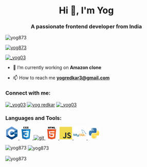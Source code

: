 <h1 align="center">Hi 👋, I'm Yog</h1>
<h3 align="center">A passionate frontend developer from India</h3>

<p align="left"> <img src="https://komarev.com/ghpvc/?username=yog873&label=Profile%20views&color=0e75b6&style=flat" alt="yog873" /> </p>

<p align="left"> <a href="https://github.com/ryo-ma/github-profile-trophy"><img src="https://github-profile-trophy.vercel.app/?username=yog873" alt="yog873" /></a> </p>

<p align="left"> <a href="https://twitter.com/_yog03" target="blank"><img src="https://img.shields.io/twitter/follow/_yog03?logo=twitter&style=for-the-badge" alt="_yog03" /></a> </p>

- 🔭 I’m currently working on **Amazon clone**

- 📫 How to reach me **yogredkar3@gmail.com**

<h3 align="left">Connect with me:</h3>
<p align="left">
<a href="https://twitter.com/_yog03" target="blank"><img align="center" src="https://raw.githubusercontent.com/rahuldkjain/github-profile-readme-generator/master/src/images/icons/Social/twitter.svg" alt="_yog03" height="30" width="40" /></a>
<a href="https://linkedin.com/in/yog redkar" target="blank"><img align="center" src="https://raw.githubusercontent.com/rahuldkjain/github-profile-readme-generator/master/src/images/icons/Social/linked-in-alt.svg" alt="yog redkar" height="30" width="40" /></a>
<a href="https://instagram.com/_yog03" target="blank"><img align="center" src="https://raw.githubusercontent.com/rahuldkjain/github-profile-readme-generator/master/src/images/icons/Social/instagram.svg" alt="_yog03" height="30" width="40" /></a>
</p>

<h3 align="left">Languages and Tools:</h3>
<p align="left"> <a href="https://www.w3schools.com/cpp/" target="_blank" rel="noreferrer"> <img src="https://raw.githubusercontent.com/devicons/devicon/master/icons/cplusplus/cplusplus-original.svg" alt="cplusplus" width="40" height="40"/> </a> <a href="https://www.w3schools.com/css/" target="_blank" rel="noreferrer"> <img src="https://raw.githubusercontent.com/devicons/devicon/master/icons/css3/css3-original-wordmark.svg" alt="css3" width="40" height="40"/> </a> <a href="https://git-scm.com/" target="_blank" rel="noreferrer"> <img src="https://www.vectorlogo.zone/logos/git-scm/git-scm-icon.svg" alt="git" width="40" height="40"/> </a> <a href="https://www.w3.org/html/" target="_blank" rel="noreferrer"> <img src="https://raw.githubusercontent.com/devicons/devicon/master/icons/html5/html5-original-wordmark.svg" alt="html5" width="40" height="40"/> </a> <a href="https://developer.mozilla.org/en-US/docs/Web/JavaScript" target="_blank" rel="noreferrer"> <img src="https://raw.githubusercontent.com/devicons/devicon/master/icons/javascript/javascript-original.svg" alt="javascript" width="40" height="40"/> </a> <a href="https://www.mysql.com/" target="_blank" rel="noreferrer"> <img src="https://raw.githubusercontent.com/devicons/devicon/master/icons/mysql/mysql-original-wordmark.svg" alt="mysql" width="40" height="40"/> </a> <a href="https://www.python.org" target="_blank" rel="noreferrer"> <img src="https://raw.githubusercontent.com/devicons/devicon/master/icons/python/python-original.svg" alt="python" width="40" height="40"/> </a> </p>

<p><img align="left" src="https://github-readme-stats.vercel.app/api/top-langs?username=yog873&show_icons=true&locale=en&layout=compact" alt="yog873" /></p>

<p>&nbsp;<img align="center" src="https://github-readme-stats.vercel.app/api?username=yog873&show_icons=true&locale=en" alt="yog873" /></p>

<p><img align="center" src="https://github-readme-streak-stats.herokuapp.com/?user=yog873&" alt="yog873" /></p>
